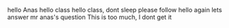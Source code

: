 hello Anas
hello class
hello class, dont sleep
please follow
hello again
lets answer mr anas's question
This is too much, I dont get it